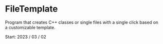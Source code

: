 # FileTemplate
Program that creates C++ classes or single files with a single click based on a customizable template.

Start: 2023 / 03 / 02
